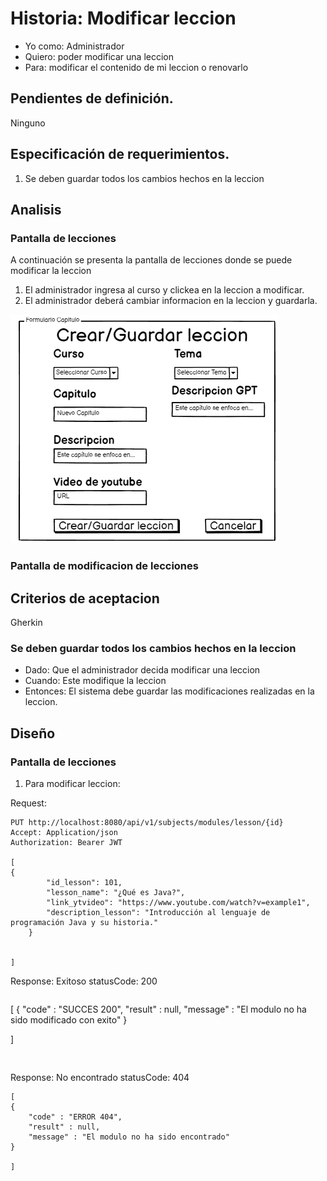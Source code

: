 # Historia: Modificar leccion

- Yo como: Administrador
- Quiero: poder modificar una leccion
- Para: modificar el contenido de mi leccion o renovarlo

## Pendientes de definición.

Ninguno

## Especificación de requerimientos.

1. Se deben guardar todos los cambios hechos en la leccion

## Analisis

### Pantalla de lecciones

A continuación se presenta la pantalla de lecciones donde se puede modificar la leccion

1. El administrador ingresa al curso y clickea en la leccion a modificar.
2. El administrador deberá cambiar informacion en la leccion y guardarla.

![Alt text](image-13.png)

### Pantalla de modificacion de lecciones

## Criterios de aceptacion

Gherkin

### Se deben guardar todos los cambios hechos en la leccion

- Dado: Que el administrador decida modificar una leccion
- Cuando: Este modifique la leccion
- Entonces: El sistema debe guardar las modificaciones realizadas en la leccion.

## Diseño

### Pantalla de lecciones

1. Para modificar leccion:

Request:

```
PUT http://localhost:8080/api/v1/subjects/modules/lesson/{id}
Accept: Application/json
Authorization: Bearer JWT

[
{
        "id_lesson": 101,
        "lesson_name": "¿Qué es Java?",
        "link_ytvideo": "https://www.youtube.com/watch?v=example1",
        "description_lesson": "Introducción al lenguaje de programación Java y su historia."
    }


]

```

Response: Exitoso statusCode: 200

```

```

[
{
"code" : "SUCCES 200",
"result" : null,
"message" : "El modulo no ha sido modificado con exito"
}

]

```


```

Response: No encontrado statusCode: 404

```
[
{
    "code" : "ERROR 404",
    "result" : null,
    "message" : "El modulo no ha sido encontrado"
}

]
```
